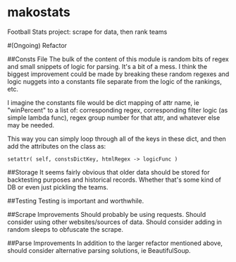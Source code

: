 # makostats
Football Stats project: scrape for data, then rank teams


#(Ongoing) Refactor


##Consts File
The bulk of the content of this module is random bits of regex and small snippets of logic for parsing. It's a bit of a mess. I think the biggest improvement could be made by breaking these random regexes and logic nuggets into a constants file separate from the logic of the rankings, etc. 

I imagine the constants file would be dict mapping of attr name, ie "winPercent" to a list of: corresponding regex, corresponding filter logic (as simple lambda func), regex group number for that attr, and whatever else may be needed. 

This way you can simply loop through all of the keys in these dict, and then add the attributes on the class as:

    setattr( self, constsDictKey, htmlRegex -> logicFunc )


##Storage
It seems fairly obvious that older data should be stored for backtesting purposes and historical records. Whether that's some kind of DB or even just pickling the teams. 

##Testing
Testing is important and worthwhile.

##Scrape Improvements
Should probably be using requests. Should consider using other websites/sources of data. Should consider adding in random sleeps to obfuscate the scrape.

##Parse Improvements
In addition to the larger refactor mentioned above, should consider alternative parsing solutions, ie BeautifulSoup.

